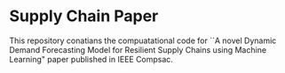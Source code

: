# Supply Chain Paper
This repository conatians the compuatational code for ``A novel Dynamic Demand Forecasting Model for Resilient Supply Chains using Machine Learning" paper published in IEEE Compsac.
